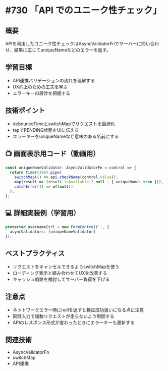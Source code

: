 # #730 「API でのユニーク性チェック」

## 概要
APIを利用したユニーク性チェックはAsyncValidatorFnでサーバーに問い合わせ、結果に応じてuniqueNameなどのエラーを返す。

## 学習目標
- API連携バリデーションの流れを理解する
- UX向上のための工夫を学ぶ
- エラーキーの設計を把握する

## 技術ポイント
- debounceTimeとswitchMapでリクエストを最適化
- tapでPENDING状態をUIに伝える
- エラーキーをuniqueNameなど意味のある名前にする

## 📺 画面表示用コード（動画用）
```typescript
const uniqueNameValidator: AsyncValidatorFn = control => {
  return timer(300).pipe(
    switchMap(() => api.checkName(control.value)),
    map(result => (result.isAvailable ? null : { uniqueName: true })),
    catchError(() => of(null))
  );
};
```

## 💻 詳細実装例（学習用）
```typescript
protected usernameCtrl = new FormControl('', {
  asyncValidators: [uniqueNameValidator]
});
```

## ベストプラクティス
- リクエストをキャンセルできるようswitchMapを使う
- ローディング表示と組み合わせてUXを改善する
- キャッシュ戦略を検討してサーバー負荷を下げる

## 注意点
- ネットワークエラー時にnullを返すと検証成功扱いになる点に注意
- 同時入力で複数リクエストが走らないよう制御する
- APIのレスポンス形式が変わったときにエラーキーも更新する

## 関連技術
- AsyncValidatorFn
- switchMap
- API連携
